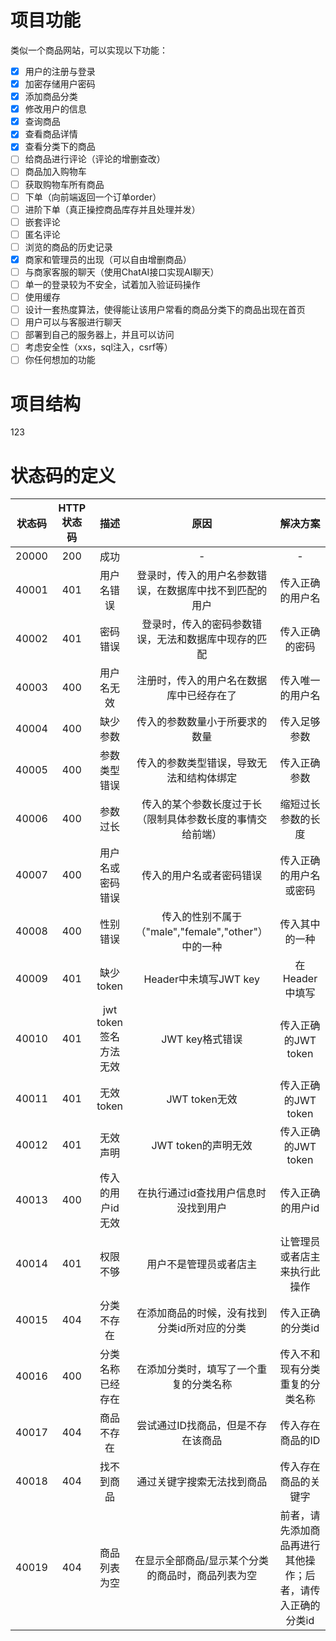 # 项目功能

类似⼀个商品网站，可以实现以下功能：

- [x] 用户的注册与登录
- [x] 加密存储用户密码
- [x] 添加商品分类
- [x] 修改用户的信息
- [x] 查询商品
- [x] 查看商品详情
- [x] 查看分类下的商品
- [ ] 给商品进行评论（评论的增删查改）
- [ ] 商品加入购物车
- [ ] 获取购物车所有商品
- [ ] 下单（向前端返回⼀个订单order）
- [ ] 进阶下单（真正操控商品库存并且处理并发）
- [ ] 嵌套评论
- [ ] 匿名评论
- [ ] 浏览的商品的历史记录
- [x] 商家和管理员的出现（可以自由增删商品）
- [ ] 与商家客服的聊天（使用ChatAI接口实现AI聊天）
- [ ] 单⼀的登录较为不安全，试着加入验证码操作
- [ ] 使用缓存
- [ ] 设计⼀套热度算法，使得能让该用户常看的商品分类下的商品出现在首页
- [ ] 用户可以与客服进行聊天
- [ ] 部署到自己的服务器上，并且可以访问
- [ ] 考虑安全性（xxs，sql注入，csrf等）
- [ ] 你任何想加的功能

# 项目结构

123

#  状态码的定义

| 状态码 | HTTP状态码 |         描述          |                            原因                            |                          解决方案                          |
| :----: | :--------: | :-------------------: | :--------------------------------------------------------: | :--------------------------------------------------------: |
| 20000  |    200     |         成功          |                             -                              |                             -                              |
| 40001  |    401     |      用户名错误       |  登录时，传入的用户名参数错误，在数据库中找不到匹配的用户  |                      传入正确的用户名                      |
| 40002  |    401     |       密码错误        |    登录时，传入的密码参数错误，无法和数据库中现存的匹配    |                       传入正确的密码                       |
| 40003  |    400     |      用户名无效       |          注册时，传入的用户名在数据库中已经存在了          |                      传入唯一的用户名                      |
| 40004  |    400     |       缺少参数        |               传入的参数数量小于所要求的数量               |                        传入足够参数                        |
| 40005  |    400     |     参数类型错误      |          传入的参数类型错误，导致无法和结构体绑定          |                        传入正确参数                        |
| 40006  |    400     |       参数过长        | 传入的某个参数长度过于长（限制具体参数长度的事情交给前端） |                     缩短过长参数的长度                     |
| 40007  |    400     |   用户名或密码错误    |                  传入的用户名或者密码错误                  |                   传入正确的用户名或密码                   |
| 40008  |    400     |       性别错误        |    传入的性别不属于（"male","female","other"）中的一种     |                       传入其中的一种                       |
| 40009  |    401     |       缺少token       |                   Header中未填写JWT key                    |                       在Header中填写                       |
| 40010  |    401     | jwt token签名方法无效 |                      JWT key格式错误                       |                    传入正确的JWT token                     |
| 40011  |    401     |       无效token       |                       JWT token无效                        |                    传入正确的JWT token                     |
| 40012  |    401     |       无效声明        |                    JWT token的声明无效                     |                    传入正确的JWT token                     |
| 40013  |    400     |   传入的用户id无效    |            在执行通过id查找用户信息时没找到用户            |                      传入正确的用户id                      |
| 40014  |    401     |       权限不够        |                   用户不是管理员或者店主                   |                让管理员或者店主来执行此操作                |
| 40015  |    404     |      分类不存在       |        在添加商品的时候，没有找到分类id所对应的分类        |                      传入正确的分类id                      |
| 40016  |    400     |   分类名称已经存在    |           在添加分类时，填写了一个重复的分类名称           |               传入不和现有分类重复的分类名称               |
| 40017  |    404     |      商品不存在       |             尝试通过ID找商品，但是不存在该商品             |                      传入存在商品的ID                      |
| 40018  |    404     |      找不到商品       |                 通过关键字搜索无法找到商品                 |                    传入存在商品的关键字                    |
| 40019  |    404     |     商品列表为空      |     在显示全部商品/显示某个分类的商品时，商品列表为空      | 前者，请先添加商品再进行其他操作；后者，请传入正确的分类id |

